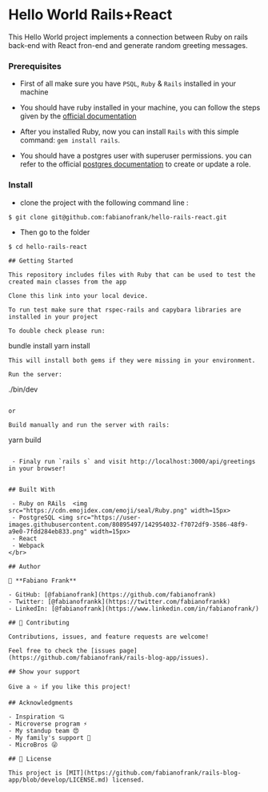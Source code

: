 # Hello World Rails+React

This Hello World project implements a connection between Ruby on rails back-end with React fron-end and generate random greeting messages.

### Prerequisites
 - First of all make sure you have `PSQL`, `Ruby` & `Rails` installed in your machine



- You should have ruby installed in your machine, you can follow the steps given by the [official documentation](https://www.ruby-lang.org/en/documentation/installation/)

- After you installed Ruby, now you can install `Rails` with this simple command: ```gem install rails```.

- You should have a postgres user with superuser permissions. you can refer to the official [postgres documentation](https://www.postgresql.org/docs/current/role-attributes.html#:~:text=To%20create%20a%20new%20database,that%20is%20already%20a%20superuser.&text=A%20role%20must%20be%20explicitly,use%20CREATE%20ROLE%20name%20CREATEDB%20.) to create or update a role.

### Install

 - clone the project with the following command line : 
```
$ git clone git@github.com:fabianofrank/hello-rails-react.git
```
 - Then go to the folder
```
$ cd hello-rails-react
```
```
## Getting Started

This repository includes files with Ruby that can be used to test the created main classes from the app

Clone this link into your local device.

To run test make sure that rspec-rails and capybara libraries are installed in your project

To double check please run:
```
bundle install
yarn install
```
This will install both gems if they were missing in your environment.

Run the server:
```
./bin/dev
```

or

Build manually and run the server with rails:

```
yarn build
```

 - Finaly run `rails s` and visit http://localhost:3000/api/greetings  in your browser!


## Built With

 - Ruby on RAils  <img src="https://cdn.emojidex.com/emoji/seal/Ruby.png" width=15px>
 - PostgreSQL <img src="https://user-images.githubusercontent.com/80895497/142954032-f7072df9-3586-48f9-a9e0-7fdd284eb833.png" width=15px>
 - React
 - Webpack
</br>

## Author

👤 **Fabiano Frank**

- GitHub: [@fabianofrank](https://github.com/fabianofrank)
- Twitter: [@fabianofrankk](https://twitter.com/fabianofrankk)
- LinkedIn: [@fabianofrank](https://www.linkedin.com/in/fabianofrank/)

## 🤝 Contributing

Contributions, issues, and feature requests are welcome!

Feel free to check the [issues page](https://github.com/fabianofrank/rails-blog-app/issues).

## Show your support

Give a ⭐️ if you like this project!

## Acknowledgments

- Inspiration 💘
- Microverse program ⚡
- My standup team 😍
- My family's support 🙌
- MicroBros 😜

## 📝 License

This project is [MIT](https://github.com/fabianofrank/rails-blog-app/blob/develop/LICENSE.md) licensed.